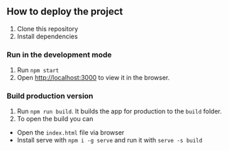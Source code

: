 ## How to deploy the project
1. Clone this repository
2. Install dependencies

### Run in the development mode

1. Run `npm start`
2. Open [http://localhost:3000](http://localhost:3000) to view it in the browser.

### Build production version

1. Run `npm run build`. It builds the app for production to the `build` folder.
2. To open the build you can
- Open the `index.html` file via browser
- Install serve with `npm i -g serve` and run it with `serve -s build`